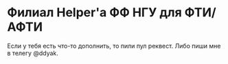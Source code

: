 # Филиал Helper'а ФФ НГУ для ФТИ/АФТИ

Если у тебя есть что-то дополнить, то пили пул реквест. Либо пиши мне в телегу @ddyak. 
